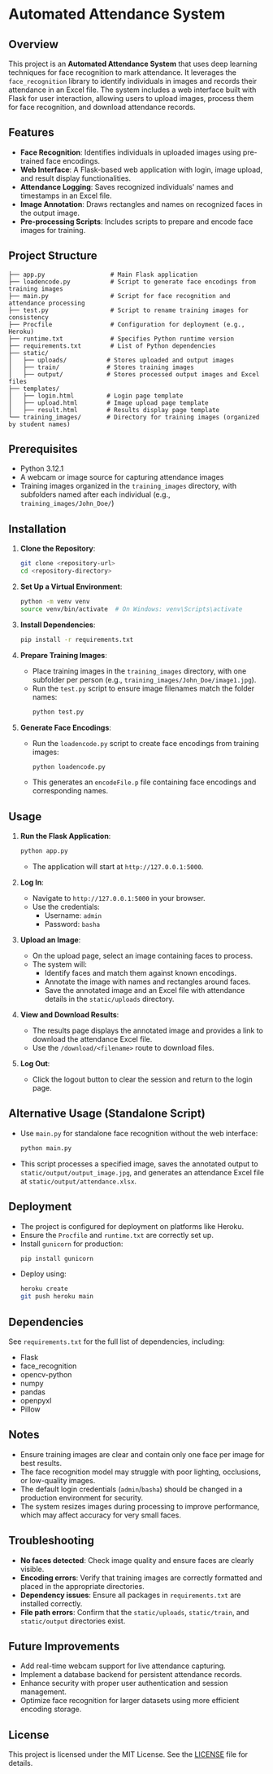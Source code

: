 # Automated Attendance System

## Overview
This project is an **Automated Attendance System** that uses deep learning techniques for face recognition to mark attendance. It leverages the `face_recognition` library to identify individuals in images and records their attendance in an Excel file. The system includes a web interface built with Flask for user interaction, allowing users to upload images, process them for face recognition, and download attendance records.

## Features
- **Face Recognition**: Identifies individuals in uploaded images using pre-trained face encodings.
- **Web Interface**: A Flask-based web application with login, image upload, and result display functionalities.
- **Attendance Logging**: Saves recognized individuals' names and timestamps in an Excel file.
- **Image Annotation**: Draws rectangles and names on recognized faces in the output image.
- **Pre-processing Scripts**: Includes scripts to prepare and encode face images for training.

## Project Structure
```
├── app.py                  # Main Flask application
├── loadencode.py           # Script to generate face encodings from training images
├── main.py                 # Script for face recognition and attendance processing
├── test.py                 # Script to rename training images for consistency
├── Procfile                # Configuration for deployment (e.g., Heroku)
├── runtime.txt             # Specifies Python runtime version
├── requirements.txt        # List of Python dependencies
├── static/
│   ├── uploads/           # Stores uploaded and output images
│   ├── train/             # Stores training images
│   ├── output/            # Stores processed output images and Excel files
├── templates/
│   ├── login.html         # Login page template
│   ├── upload.html        # Image upload page template
│   ├── result.html        # Results display page template
└── training_images/       # Directory for training images (organized by student names)
```

## Prerequisites
- Python 3.12.1
- A webcam or image source for capturing attendance images
- Training images organized in the `training_images` directory, with subfolders named after each individual (e.g., `training_images/John_Doe/`)

## Installation
1. **Clone the Repository**:
   ```bash
   git clone <repository-url>
   cd <repository-directory>
   ```

2. **Set Up a Virtual Environment**:
   ```bash
   python -m venv venv
   source venv/bin/activate  # On Windows: venv\Scripts\activate
   ```

3. **Install Dependencies**:
   ```bash
   pip install -r requirements.txt
   ```

4. **Prepare Training Images**:
   - Place training images in the `training_images` directory, with one subfolder per person (e.g., `training_images/John_Doe/image1.jpg`).
   - Run the `test.py` script to ensure image filenames match the folder names:
     ```bash
     python test.py
     ```

5. **Generate Face Encodings**:
   - Run the `loadencode.py` script to create face encodings from training images:
     ```bash
     python loadencode.py
     ```
   - This generates an `encodeFile.p` file containing face encodings and corresponding names.

## Usage
1. **Run the Flask Application**:
   ```bash
   python app.py
   ```
   - The application will start at `http://127.0.0.1:5000`.

2. **Log In**:
   - Navigate to `http://127.0.0.1:5000` in your browser.
   - Use the credentials:
     - Username: `admin`
     - Password: `basha`

3. **Upload an Image**:
   - On the upload page, select an image containing faces to process.
   - The system will:
     - Identify faces and match them against known encodings.
     - Annotate the image with names and rectangles around faces.
     - Save the annotated image and an Excel file with attendance details in the `static/uploads` directory.

4. **View and Download Results**:
   - The results page displays the annotated image and provides a link to download the attendance Excel file.
   - Use the `/download/<filename>` route to download files.

5. **Log Out**:
   - Click the logout button to clear the session and return to the login page.

## Alternative Usage (Standalone Script)
- Use `main.py` for standalone face recognition without the web interface:
  ```bash
  python main.py
  ```
- This script processes a specified image, saves the annotated output to `static/output/output_image.jpg`, and generates an attendance Excel file at `static/output/attendance.xlsx`.

## Deployment
- The project is configured for deployment on platforms like Heroku.
- Ensure the `Procfile` and `runtime.txt` are correctly set up.
- Install `gunicorn` for production:
  ```bash
  pip install gunicorn
  ```
- Deploy using:
  ```bash
  heroku create
  git push heroku main
  ```

## Dependencies
See `requirements.txt` for the full list of dependencies, including:
- Flask
- face_recognition
- opencv-python
- numpy
- pandas
- openpyxl
- Pillow

## Notes
- Ensure training images are clear and contain only one face per image for best results.
- The face recognition model may struggle with poor lighting, occlusions, or low-quality images.
- The default login credentials (`admin`/`basha`) should be changed in a production environment for security.
- The system resizes images during processing to improve performance, which may affect accuracy for very small faces.

## Troubleshooting
- **No faces detected**: Check image quality and ensure faces are clearly visible.
- **Encoding errors**: Verify that training images are correctly formatted and placed in the appropriate directories.
- **Dependency issues**: Ensure all packages in `requirements.txt` are installed correctly.
- **File path errors**: Confirm that the `static/uploads`, `static/train`, and `static/output` directories exist.

## Future Improvements
- Add real-time webcam support for live attendance capturing.
- Implement a database backend for persistent attendance records.
- Enhance security with proper user authentication and session management.
- Optimize face recognition for larger datasets using more efficient encoding storage.

## License
This project is licensed under the MIT License. See the [LICENSE](LICENSE) file for details.

